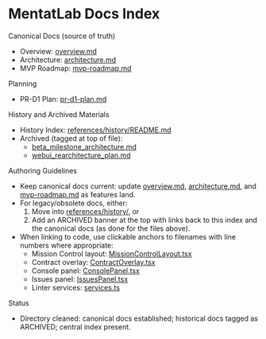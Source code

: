 # MentatLab Docs Index

Canonical Docs (source of truth)
- Overview: [overview.md](docs/overview.md:1)
- Architecture: [architecture.md](docs/architecture.md:1)
- MVP Roadmap: [mvp-roadmap.md](docs/mvp-roadmap.md:1)

Planning
- PR-D1 Plan: [pr-d1-plan.md](docs/pr-d1-plan.md:1)

History and Archived Materials
- History Index: [references/history/README.md](docs/references/history/README.md:1)
- Archived (tagged at top of file):
  - [beta_milestone_architecture.md](docs/beta_milestone_architecture.md:1)
  - [webui_rearchitecture_plan.md](docs/webui_rearchitecture_plan.md:1)

Authoring Guidelines
- Keep canonical docs current: update [overview.md](docs/overview.md:1), [architecture.md](docs/architecture.md:1), and [mvp-roadmap.md](docs/mvp-roadmap.md:1) as features land.
- For legacy/obsolete docs, either:
  1) Move into [references/history/](docs/references/history/README.md:1), or
  2) Add an ARCHIVED banner at the top with links back to this index and the canonical docs (as done for the files above).
- When linking to code, use clickable anchors to filenames with line numbers where appropriate:
  - Mission Control layout: [MissionControlLayout.tsx](services/frontend/src/components/mission-control/layout/MissionControlLayout.tsx:1)
  - Contract overlay: [ContractOverlay.tsx](services/frontend/src/components/mission-control/overlays/ContractOverlay.tsx:1)
  - Console panel: [ConsolePanel.tsx](services/frontend/src/components/mission-control/panels/ConsolePanel.tsx:1)
  - Issues panel: [IssuesPanel.tsx](services/frontend/src/components/mission-control/panels/IssuesPanel.tsx:1)
  - Linter services: [services.ts](services/frontend/src/services/mission-control/services.ts:1)

Status
- Directory cleaned: canonical docs established; historical docs tagged as ARCHIVED; central index present.